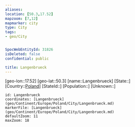 ```yaml
---
aliases: 
location: [50.3,17.52]
mapzoom: [7,12] 
mapmarker: city 
type: City
tags:
- geo/City


SpocWebEntityId: 31826
isDeleted: false
confidential: public

title: Langenbrueck
---
```

[geo-lon::17.52]
[geo-lat::50.3]
[name::Langenbrueck]
[State::]
[Country::[Poland](geo/Continent/Europe/Poland.md)]
[StateId::]
[Population::]
[Unknown::]


```leaflet
id: Langenbrueck
coordinates: [Langenbrueck](geo/Continent/Europe/Poland/City/Langenbrueck.md)
markerFile: [Langenbrueck](geo/Continent/Europe/Poland/City/Langenbrueck.md)
defaultZoom: 11 
maxZoom: 18
```


